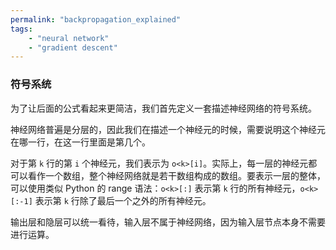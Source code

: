 ```yaml
---
permalink: "backpropagation_explained"
tags:
    - "neural network"
    - "gradient descent"
---
```


### 符号系统

为了让后面的公式看起来更简洁，我们首先定义一套描述神经网络的符号系统。

神经网络普遍是分层的，因此我们在描述一个神经元的时候，需要说明这个神经元在哪一行，在这一行里面是第几个。

对于第 `k` 行的第 `i` 个神经元，我们表示为 `o<k>[i]`。实际上，每一层的神经元都可以看作一个数组，整个神经网络就是若干数组构成的数组。要表示一层的整体，可以使用类似 Python 的 range 语法：`o<k>[:]` 表示第 `k` 行的所有神经元，`o<k>[:-1]` 表示第 `k` 行除了最后一个之外的所有神经元。

输出层和隐层可以统一看待，输入层不属于神经网络，因为输入层节点本身不需要进行运算。